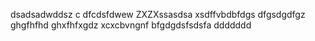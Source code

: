 dsadsadwddsz
c
dfcdsfdwew
ZXZXssasdsa
xsdffvbdbfdgs
dfgsdgdfgz
ghgfhfhd
ghxfhfxgdz
xcxcbvngnf
bfgdgdsfsdsfa
ddddddd
